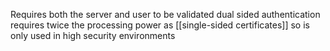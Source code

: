 Requires both the server and user to be validated
dual sided authentication
requires twice the processing power as [[single-sided certificates]] so is only used in high security environments